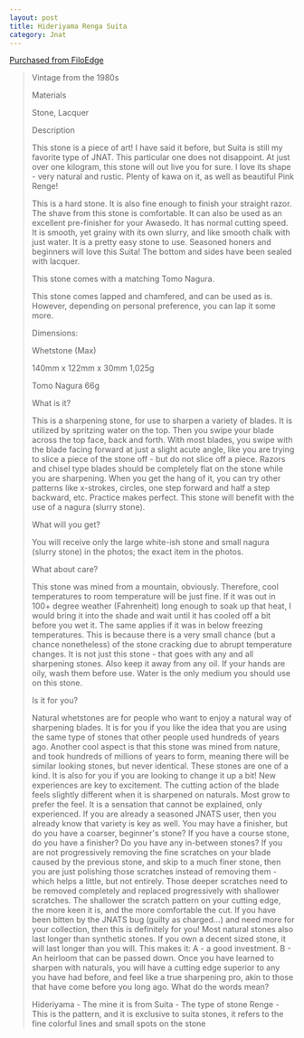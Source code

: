```yaml
---
layout: post
title: Hideriyama Renga Suita
category: Jnat
---
```

[Purchased from FiloEdge](https://www.etsy.com/shop/FiloEdge)

> Vintage from the 1980s
> 
> Materials
> 
> Stone, Lacquer
> 
> Description
> 
> This stone is a piece of art! I have said it before, but Suita is still my favorite type of JNAT. This particular one does not disappoint. At just over one kilogram, this stone will out live you for sure. I love its shape - very natural and rustic. Plenty of kawa on it, as well as beautiful Pink Renge!
> 
> This is a hard stone. It is also fine enough to finish your straight razor. The shave from this stone is comfortable. It can also be used as an excellent pre-finisher for your Awasedo. It has normal cutting speed. It is smooth, yet grainy with its own slurry, and like smooth chalk with just water. It is a pretty easy stone to use. Seasoned honers and beginners will love this Suita! The bottom and sides have been sealed with lacquer.
> 
> This stone comes with a matching Tomo Nagura.
> 
> This stone comes lapped and chamfered, and can be used as is. However, depending on personal preference, you can lap it some more.
> 
> Dimensions:
> 
> Whetstone (Max)
> 
> 140mm x 122mm x 30mm
> 1,025g
> 
> Tomo Nagura
> 66g
> 
> 
> What is it?
> 
> This is a sharpening stone, for use to sharpen a variety of blades. It is utilized by spritzing water on the top. Then you swipe your blade across the top face, back and forth. With most blades, you swipe with the blade facing forward at just a slight acute angle, like you are trying to slice a piece of the stone off - but do not slice off a piece. Razors and chisel type blades should be completely flat on the stone while you are sharpening. When you get the hang of it, you can try other patterns like x-strokes, circles, one step forward and half a step backward, etc. Practice makes perfect. This stone will benefit with the use of a nagura (slurry stone).
> 
> 
> What will you get?
> 
> You will receive only the large white-ish stone and small nagura (slurry stone) in the photos; the exact item in the photos.
> 
> 
> What about care?
> 
> This stone was mined from a mountain, obviously. Therefore, cool temperatures to room temperature will be just fine. If it was out in 100+ degree weather (Fahrenheit) long enough to soak up that heat, I would bring it into the shade and wait until it has cooled off a bit before you wet it. The same applies if it was in below freezing temperatures. This is because there is a very small chance (but a chance nonetheless) of the stone cracking due to abrupt temperature changes. It is not just this stone - that goes with any and all sharpening stones. Also keep it away from any oil. If your hands are oily, wash them before use. Water is the only medium you should use on this stone.
> 
> 
> Is it for you?
> 
> Natural whetstones are for people who want to enjoy a natural way of sharpening blades. It is for you if you like the idea that you are using the same type of stones that other people used hundreds of years ago. Another cool aspect is that this stone was mined from nature, and took hundreds of millions of years to form, meaning there will be similar looking stones, but never identical. These stones are one of a kind. It is also for you if you are looking to change it up a bit! New experiences are key to excitement. The cutting action of the blade feels slightly different when it is sharpened on naturals. Most grow to prefer the feel. It is a sensation that cannot be explained, only experienced. If you are already a seasoned JNATS user, then you already know that variety is key as well. You may have a finisher, but do you have a coarser, beginner's stone? If you have a course stone, do you have a finisher? Do you have any in-between stones? If you are not progressively removing the fine scratches on your blade caused by the previous stone, and skip to a much finer stone, then you are just polishing those scratches instead of removing them - which helps a little, but not entirely. Those deeper scratches need to be removed completely and replaced progressively with shallower scratches. The shallower the scratch pattern on your cutting edge, the more keen it is, and the more comfortable the cut. If you have been bitten by the JNATS bug (guilty as charged...) and need more for your collection, then this is definitely for you! Most natural stones also last longer than synthetic stones. If you own a decent sized stone, it will last longer than you will. This makes it: A - a good investment. B - An heirloom that can be passed down. Once you have learned to sharpen with naturals, you will have a cutting edge superior to any you have had before, and feel like a true sharpening pro, akin to those that have come before you long ago.
> What do the words mean?
> 
> Hideriyama - The mine it is from
> Suita - The type of stone
> Renge - This is the pattern, and it is exclusive to suita stones, it refers to the fine colorful lines and small spots on the stone